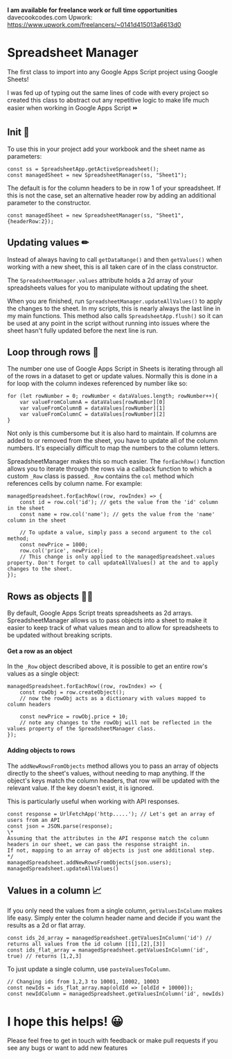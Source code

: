 **I am available for freelance work or full time opportunities**
davecookcodes.com
Upwork: https://www.upwork.com/freelancers/~0141d415013a6613d0

# Spreadsheet Manager

The first class to import into any Google Apps Script project using Google Sheets!

I was fed up of typing out the same lines of code with every project so created this class to abstract out any repetitive logic to make life much easier when working in Google Apps Script ⏩

## Init 🚀

To use this in your project add your workbook and the sheet name as parameters:

    const ss = SpreadsheetApp.getActiveSpreadsheet();
    const managedSheet = new SpreadsheetManager(ss, "Sheet1");

The default is for the column headers to be in row 1 of your spreadsheet. If this is not the case, set an alternative header row by adding an additional parameter to the constructor.

    const managedSheet = new SpreadsheetManager(ss, "Sheet1", {headerRow:2});
    
## Updating values ✏
    
Instead of always having to call `getDataRange()` and then `getValues()` when working with a new sheet, this is all taken care of in the class constructor.

The `SpreadsheetManager.values` attribute holds a 2d array of your spreadsheets values for you to manipulate without updating the sheet.

When you are finished, run `SpreadsheetManager.updateAllValues()` to apply the changes to the sheet. In my scripts, this is nearly always the last line in my main functions. This method also calls `SpreadsheetApp.flush()` so it can be used at any point in the script without running into issues where the sheet hasn't fully updated before the next line is run.

## Loop through rows 🔁

The number one use of Google Apps Script in Sheets is iterating through all of the rows in a dataset to get or update values. Normally this is done in a for loop with the column indexes referenced by number like so:

    for (let rowNumber = 0; rowNumber < dataValues.length; rowNumber++){
        var valueFromColumnA = dataValues[rowNumber][0]
        var valueFromColumnB = dataValues[rowNumber][1]
        var valueFromColumnC = dataValues[rowNumber][2]
    }
    
 Not only is this cumbersome but it is also hard to maintain. If columns are added to or removed from the sheet, you have to update all of the column numbers. It's especially difficult to map the numbers to the column letters.
 
SpreadsheetManager makes this so much easier. The `forEachRow()` function allows you to iterate through the rows via a callback function to which a custom `_Row` class is passed. `_Row` contains the `col` method which references cells by column name. For example:

    managedSpreadsheet.forEachRow((row, rowIndex) => {
        const id = row.col('id'); // gets the value from the 'id' column in the sheet
        const name = row.col('name'); // gets the value from the 'name' column in the sheet
        
        // To update a value, simply pass a second argument to the col method;
        const newPrice = 1000;
        row.col('price', newPrice);
        // This change is only applied to the managedSpreadsheet.values property. Don't forget to call updateAllValues() at the and to apply changes to the sheet.
    });
    
## Rows as objects 👩‍💻

By default, Google Apps Script treats spreadsheets as 2d arrays. SpreadsheetManager allows us to pass objects into a sheet to make it easier to keep track of what values mean and to allow for spreadsheets to be updated without breaking scripts.

#### Get a row as an object

In the `_Row` object described above, it is possible to get an entire row's values as a single object:

    managedSpreadsheet.forEachRow((row, rowIndex) => {
        const rowObj = row.createObject();
        // now the rowObj acts as a dictionary with values mapped to column headers
        
        const newPrice = rowObj.price + 10;
        // note any changes to the rowObj will not be reflected in the values property of the SpreadsheetManager class.
    });
    
####  Adding objects to rows

The `addNewRowsFromObjects` method allows you to pass an array of objects directly to the sheet's values, without needing to map anything. If the object's keys match the column headers, that row will be updated with the relevant value. If the key doesn't exist, it is ignored.

This is particularly useful when working with API responses.

    const response = UrlFetchApp('http.....'); // Let's get an array of users from an API
    const json = JSON.parse(response);
    \*
    Assuming that the attributes in the API response match the column headers in our sheet, we can pass the response straight in.
    If not, mapping to an array of objects is just one additional step.
    */
    managedSpreadsheet.addNewRowsFromObjects(json.users);
    managedSpreadsheet.updateAllValues()
    
## Values in a column 📈

If you only need the values from a single column, `getValuesInColumn` makes life easy. Simply enter the column header name and decide if you want the results as a 2d or flat array.
    
    const ids_2d_array = managedSpreadsheet.getValuesInColumn('id') // returns all values from the id column [[1],[2],[3]] 
    const ids_flat_array = managedSpreadsheet.getValuesInColumn('id', true) // returns [1,2,3] 
    
To just update a single column, use `pasteValuesToColumn`.
    
    // Changing ids from 1,2,3 to 10001, 10002, 10003
    const newIds = ids_flat_array.map(oldId => [oldId + 10000]);
    const newIdColumn = managedSpreadsheet.getValuesInColumn('id', newIds)
    
# I hope this helps! 😀

Please feel free to get in touch with feedback or make pull requests if you see any bugs or want to add new features
    
